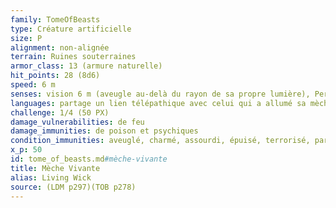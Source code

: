 ```yaml
---
family: TomeOfBeasts
type: Créature artificielle
size: P
alignment: non-alignée
terrain: Ruines souterraines
armor_class: 13 (armure naturelle)
hit_points: 28 (8d6)
speed: 6 m
senses: vision 6 m (aveugle au-delà du rayon de sa propre lumière), Perception passive 10
languages: partage un lien télépathique avec celui qui a allumé sa mèche.
challenge: 1/4 (50 PX)
damage_vulnerabilities: de feu
damage_immunities: de poison et psychiques
condition_immunities: aveuglé, charmé, assourdi, épuisé, terrorisé, paralysé, pétrifié, empoisonné, inconscient
x_p: 50
id: tome_of_beasts.md#mèche-vivante
title: Mèche Vivante
alias: Living Wick
source: (LDM p297)(TOB p278)
---
```


